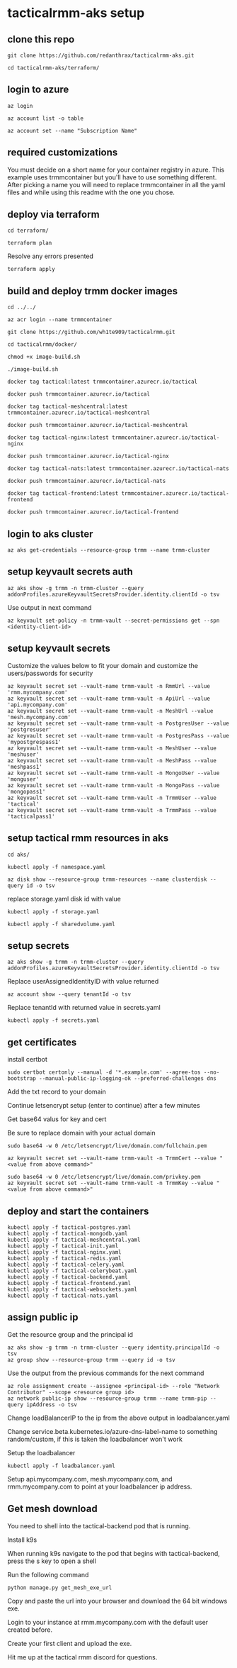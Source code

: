# tacticalrmm-aks setup

## clone this repo

```
git clone https://github.com/redanthrax/tacticalrmm-aks.git

cd tacticalrmm-aks/terraform/
```

## login to azure

```
az login

az account list -o table

az account set --name "Subscription Name"
```

## required customizations

You must decide on a short name for your container registry in azure.
This example uses trmmcontainer but you'll have to use something different.
After picking a name you will need to replace trmmcontainer in all the yaml files and while using this readme with the one you chose.

## deploy via terraform

```
cd terraform/

terraform plan
```

Resolve any errors presented

```
terraform apply
```

## build and deploy trmm docker images

```
cd ../../

az acr login --name trmmcontainer

git clone https://github.com/wh1te909/tacticalrmm.git

cd tacticalrmm/docker/

chmod +x image-build.sh

./image-build.sh

docker tag tactical:latest trmmcontainer.azurecr.io/tactical

docker push trmmcontainer.azurecr.io/tactical

docker tag tactical-meshcentral:latest trmmcontainer.azurecr.io/tactical-meshcentral

docker push trmmcontainer.azurecr.io/tactical-meshcentral

docker tag tactical-nginx:latest trmmcontainer.azurecr.io/tactical-nginx

docker push trmmcontainer.azurecr.io/tactical-nginx

docker tag tactical-nats:latest trmmcontainer.azurecr.io/tactical-nats

docker push trmmcontainer.azurecr.io/tactical-nats

docker tag tactical-frontend:latest trmmcontainer.azurecr.io/tactical-frontend

docker push trmmcontainer.azurecr.io/tactical-frontend
```

## login to aks cluster

```
az aks get-credentials --resource-group trmm --name trmm-cluster
```

## setup keyvault secrets auth

```
az aks show -g trmm -n trmm-cluster --query addonProfiles.azureKeyvaultSecretsProvider.identity.clientId -o tsv
```

Use output in next command

```
az keyvault set-policy -n trmm-vault --secret-permissions get --spn <identity-client-id>
```

## setup keyvault secrets

Customize the values below to fit your domain and customize the users/passwords for security

```
az keyvault secret set --vault-name trmm-vault -n RmmUrl --value 'rmm.mycompany.com'
az keyvault secret set --vault-name trmm-vault -n ApiUrl --value 'api.mycompany.com'
az keyvault secret set --vault-name trmm-vault -n MeshUrl --value 'mesh.mycompany.com'
az keyvault secret set --vault-name trmm-vault -n PostgresUser --value 'postgresuser'
az keyvault secret set --vault-name trmm-vault -n PostgresPass --value 'mypostgrespass1'
az keyvault secret set --vault-name trmm-vault -n MeshUser --value 'meshuser'
az keyvault secret set --vault-name trmm-vault -n MeshPass --value 'meshpass1'
az keyvault secret set --vault-name trmm-vault -n MongoUser --value 'monguser'
az keyvault secret set --vault-name trmm-vault -n MongoPass --value 'mongopass1'
az keyvault secret set --vault-name trmm-vault -n TrmmUser --value 'tactical'
az keyvault secret set --vault-name trmm-vault -n TrmmPass --value 'tacticalpass1'
```

## setup tactical rmm resources in aks

```
cd aks/

kubectl apply -f namespace.yaml

az disk show --resource-group trmm-resources --name clusterdisk --query id -o tsv
```

replace storage.yaml disk id with value

```
kubectl apply -f storage.yaml

kubectl apply -f sharedvolume.yaml
```

## setup secrets

```
az aks show -g trmm -n trmm-cluster --query addonProfiles.azureKeyvaultSecretsProvider.identity.clientId -o tsv
```

Replace userAssignedIdentityID with value returned

```
az account show --query tenantId -o tsv
```

Replace tenantId with returned value in secrets.yaml

```
kubectl apply -f secrets.yaml
```

## get certificates

install certbot

```
sudo certbot certonly --manual -d '*.example.com' --agree-tos --no-bootstrap --manual-public-ip-logging-ok --preferred-challenges dns
```

Add the txt record to your domain

Continue letsencrypt setup (enter to continue) after a few minutes

Get base64 valus for key and cert

Be sure to replace domain with your actual domain

```
sudo base64 -w 0 /etc/letsencrypt/live/domain.com/fullchain.pem

az keyvault secret set --vault-name trmm-vault -n TrmmCert --value "<value from above command>"
```

```
sudo base64 -w 0 /etc/letsencrypt/live/domain.com/privkey.pem
az keyvault secret set --vault-name trmm-vault -n TrmmKey --value "<value from above command>"
```

## deploy and start the containers

```
kubectl apply -f tactical-postgres.yaml
kubectl apply -f tactical-mongodb.yaml
kubectl apply -f tactical-meshcentral.yaml
kubectl apply -f tactical-init.yaml
kubectl apply -f tactical-nginx.yaml
kubectl apply -f tactical-redis.yaml
kubectl apply -f tactical-celery.yaml
kubectl apply -f tactical-celerybeat.yaml
kubectl apply -f tactical-backend.yaml
kubectl apply -f tactical-frontend.yaml
kubectl apply -f tactical-websockets.yaml
kubectl apply -f tactical-nats.yaml
```

## assign public ip

Get the resource group and the principal id

```
az aks show -g trmm -n trmm-cluster --query identity.principalId -o tsv
az group show --resource-group trmm --query id -o tsv
```

Use the output from the previous commands for the next command

```
az role assignment create --assignee <principal-id> --role "Network Contributor" --scope <resource group id>
az network public-ip show --resource-group trmm --name trmm-pip --query ipAddress -o tsv
```

Change loadBalancerIP to the ip from the above output in loadbalancer.yaml

Change service.beta.kubernetes.io/azure-dns-label-name to something random/custom, if this is taken the loadbalancer won't work

Setup the loadbalancer

```
kubectl apply -f loadbalancer.yaml
```

Setup api.mycompany.com, mesh.mycompany.com, and rmm.mycompany.com to point at your loadbalancer ip address.

## Get mesh download

You need to shell into the tactical-backend pod that is running.

Install k9s

When running k9s navigate to the pod that begins with tactical-backend, press the s key to open a shell

Run the following command

```
python manage.py get_mesh_exe_url
```

Copy and paste the url into your browser and download the 64 bit windows exe.

Login to your instance at rmm.mycompany.com with the default user created before.

Create your first client and upload the exe.

Hit me up at the tactical rmm discord for questions.